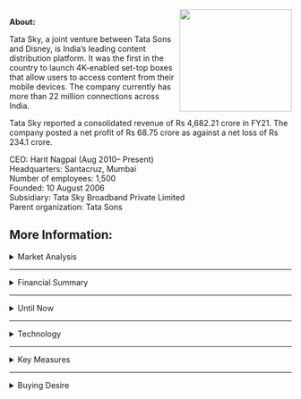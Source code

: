 

<img align="right" width="200" height="183" src="https://www.indiantelevision.com/sites/default/files/images/tv-images/2016/09/23/Untitled-1_1.jpg">

**About:**

Tata Sky, a joint venture between Tata Sons and Disney, is India’s leading content distribution platform. It was the first in the country to launch 4K-enabled set-top boxes that allow users to access content from their mobile devices. The company currently has more than 22 million connections across India.

Tata Sky reported a consolidated revenue of Rs 4,682.21 crore in FY21. The company posted a net profit of Rs 68.75 crore as against a net loss of Rs 234.1 crore.


CEO: Harit Nagpal (Aug 2010– Present)<br/>
Headquarters: Santacruz, Mumbai<br/>
Number of employees: 1,500<br/>
Founded: 10 August 2006<br/>
Subsidiary: Tata Sky Broadband Private Limited<br/>
Parent organization: Tata Sons<br/>


**More Information:**
---
<details>
<summary>Market Analysis</summary>
  <br/>
Tata Sky Market Share Increased to **33.3%** while Dish TV Further Dips to 24.09% in 2021. Tata Sky is the leading DTH service provider with a market share of 32.58% in 2020. At the end of the first quarter of 2020, Tata Sky had a 32.09% share, and it increased to 32.58% by the end of September 2020 <br/>

<img align="center" width="500" height="500" src="https://telecomtalk.info/wp-content/uploads/2021/01/tatasky-dth-dishtv-market-share-1024x683.jpg">

</pre>
</details>

---
<details>
<summary>Financial Summary</summary>
  <br/>
Content distribution platform Tata Sky has seen a flat growth in consolidated revenue at Rs 4,682.21 crore for the fiscal ended 31st March 2021 as against Rs 4,680.88 crore in the previous fiscal. Total income saw a marginal decline at Rs 4,704.83 crore compared to Rs 4,722.72 crore a year ago.

According to financial data accessed by business intelligence platform Tofler, the revenue from the core DTH business was down by 1.2% at Rs 4,593.01 crore from Rs 4,648.83 crore. Revenue from the provisioning of broadband service was up 2.8x at Rs 89.2 crore from Rs 32.05 crore. Tata Sky Broadband, a subsidiary of Tata Sky, provides broadband services to customers across the country.

In terms of revenue break-up, subscription and service revenue stood at Rs. 3,919.99 crore compared to Rs. 3,903.33 crore. Activation and Installation Revenue came in at Rs. 308.60 crore, compared to Rs. 303.09 crore. Other Service Revenue was Rs. 453.25 crore, compared to Rs. 474.44 crore.

The company, which had 23.16 million active subscribers till 31st March, posted a net profit of Rs 68.75 crore as against a net loss of Rs 234.1 crore. Total expenses stood at Rs 4,578.26 as against Rs 4,611.2 crore.

With content cost becoming a pass-through in the new tariff regime, the biggest cost item for the DTH operator was licence fees. In FY21, the company paid Rs. 758.85 crore as licence fee, compared to Rs. 740.67 crore. The company incurred an expenditure of Rs. 153.67 crore on programming cost, which is a 59% growth over Rs. 96.90 crore in the previous fiscal. Installation cost remained flat at Rs. 257.44 crore compared to Rs. 261.46 crore. The company's broadband operational cost increased by 39% to Rs. 65.06 crore, compared to Rs. 46.97 crore.

In terms of related party transactions with Disney-owned Star India, the DTH operator's marketing income and other revenue from the broadcaster rose 30% to Rs 108.88 crore from Rs 83.57 crore in FY20. Further, Tata Sky paid Rs 968.83 crore to Star India as broadcaster share of maximum retail price (net of broadcast incentive) compared to Rs 938.94 crore in the previous fiscal.
</pre>
</details>

---
<details>
<summary>Until Now</summary><br/>

  
Tata Sky partnered with EY for their expertise in processes automation. EY helped Tata Sky select [Automation Anywhere RPA](https://www.automationanywhere.com/rpa/robotic-process-automation) and helped them determine which processes would be the best to automate, providing the greatest return on investment. Tata Sky began automating processes within its [finance](https://www.automationanywhere.com/solutions/finance-accounting), supply chain, and treasury departments before moving to more complex processes within its taxation and tax-related reconciliation teams.

</pre>
</details>

---
<details>
<summary>Technology</summary> <br/>
 
Tata Sky chose IBMs WebSphere SOA, which has the capability of migrating the
existing applications into services, to create a computing architecture meant to
easily manage the growth of business apart from meeting customers requirements.
The solution suite was keeping with the emerging needs of the future. <br/>Tata Sky
managed to model its business process with the help of IBM WebSphere Business
Modeler. This also ensured that these processes were deployed, monitored and
initiated to meet key performance indicators. The other component of the
solution suite was IBM WebSphere Process Server (IBM WPS), a type of performance
engine. The IBM WebSphere Enterprise Service Bus helped connect various
applications of Tata. <br/>Finally it was the IBM WebSphere Portal, which helped
create a rich user experience and the IBM Tivoli Composite Application Manager
for ensuring applications performance and availability. Self-service portals also took the load off customer
care as customers started troubleshooting themselves  

</pre>
</details>

---
<details>
<summary>Key Measures</summary> <br/>
  
  For Product Manager - [Vinati Malik](https://www.linkedin.com/in/vinati-malik-3554321a/)
  1. Launch a product and then to keep building features on top of that product to power better usage, better engagement, better experience—to ensure that the customer continues to use and therefore continues to subscribe. The business objectives on our mobile app are to get downloads and registrations, to get higher monthly or daily active users, to get more time spent on the platform, etc
  2. TataSky is working towards their **big dream of having a 360° single view of the customer**. There’s the customer’s behavior, consumption journey on devices, navigation of the product, etc. and then there’s this journey on the entire platform in terms of billing, recharge, pack subscriptions, etc. There is a wealth of data to mine and unify for better insights and decision making

  </pre>
</details>

---
<details>
<summary>Buying Desire</summary>
<br/>


<img src="https://user-images.githubusercontent.com/57761611/142630103-71cbbbef-03cd-4d98-a426-7f8b22e8b389.png" width="450"/>


</details>
